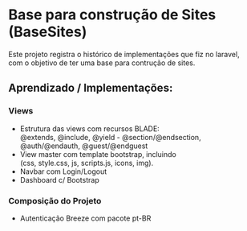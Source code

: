 # Base para construção de Sites (BaseSites)
Este projeto registra o histórico de implementações que fiz no laravel,  
com o objetivo de ter uma base para contrução de sites.  
  


## Aprendizado / Implementações:

### Views
- Estrutura das views com recursos BLADE:  
@extends, @include,  @yield - @section/@endsection,  
@auth/@endauth, @guest/@endguest  
- View master com template bootstrap, incluindo  
(css, style.css, js, scripts.js, icons, img).  
- Navbar com Login/Logout  
- Dashboard c/ Bootstrap
  
### Composição do Projeto
- Autenticação Breeze com pacote pt-BR  
